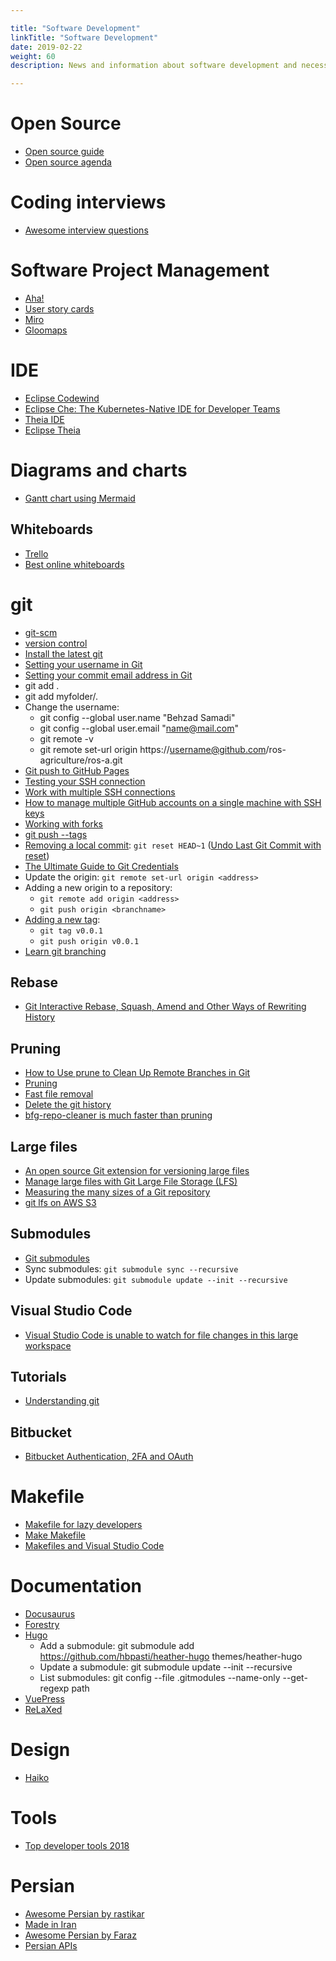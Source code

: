 ```yaml
---

title: "Software Development"  
linkTitle: "Software Development"  
date: 2019-02-22  
weight: 60  
description: News and information about software development and necessary tools

---
```


# Open Source

* [Open source guide](https://opensource.guide/)
* [Open source agenda](https://www.opensourceagenda.com/)

# Coding interviews

* [Awesome interview questions](https://github.com/DopplerHQ/awesome-interview-questions)

# Software Project Management

*   [Aha!](https://www.aha.io/)
*   [User story cards](https://www.agilebusiness.org/page/ProjectFramework_15_RequirementsandUserStories)
*   [Miro](https://miro.com/)
*   [Gloomaps](https://www.gloomaps.com/)

# IDE
* [Eclipse Codewind](https://www.eclipse.org/codewind/)
* [Eclipse Che: The Kubernetes-Native IDE for Developer Teams](http://www.eclipse.org/che/)
* [Theia IDE](https://theia-ide.org/)
* [Eclipse Theia](https://github.com/eclipse-theia/theia)

# Diagrams and charts

*   [Gantt chart using Mermaid](https://mermaid-js.github.io/mermaid/#/)

## Whiteboards

*   [Trello](https://trello.com)
*   [Best online whiteboards](https://zapier.com/blog/best-online-whiteboard/)

# git

* [git-scm](https://git-scm.com/book/en/v2)
* [version control](https://web.mit.edu/6.031/www/sp20/classes/05-version-control/)
*   [Install the latest git](https://itsfoss.com/install-git-ubuntu/)
*   [Setting your username in Git](https://help.github.com/articles/setting-your-username-in-git/)
*   [Setting your commit email address in Git](https://help.github.com/articles/setting-your-commit-email-address-in-git/)
*   git add .
*   git add myfolder/.
*   Change the username:
    *   git config --global user.name "Behzad Samadi"
    *   git config --global user.email "name@mail.com"
    *   git remote -v
    *   git remote set-url origin https://username@github.com/ros-agriculture/ros-a.git
*   [Git push to GitHub Pages](https://devhints.io/travis-gh-pages)
*   [Testing your SSH connection](https://help.github.com/en/github/authenticating-to-github/testing-your-ssh-connection)
*   [Work with multiple SSH connections](https://code.tutsplus.com/tutorials/quick-tip-how-to-work-with-github-and-multiple-accounts--net-22574)
*   [How to manage multiple GitHub accounts on a single machine with SSH keys](https://www.freecodecamp.org/news/manage-multiple-github-accounts-the-ssh-way-2dadc30ccaca/)
*   [Working with forks](https://docs.github.com/en/free-pro-team@latest/github/collaborating-with-issues-and-pull-requests/working-with-forks)
*   [git push --tags](https://git-scm.com/book/en/v2/Git-Basics-Tagging#:~:text=Sharing%20Tags&text=You%20will%20have%20to%20explicitly,git%20push%20origin%20.&text=If%20you%20have%20a%20lot,to%20the%20git%20push%20command.)
* [Removing a local commit](https://stackoverflow.com/questions/4850717/how-to-cancel-a-local-git-commit): `git reset HEAD~1` ([Undo Last Git Commit with reset](https://devconnected.com/how-to-undo-last-git-commit/))
* [The Ultimate Guide to Git Credentials](https://coolaj86.com/articles/vanilla-devops-git-credentials-ultimate-guide/)
* Update the origin: `git remote set-url origin <address>`
* Adding a new origin to a repository:
   * `git remote add origin <address>`
   * `git push origin <branchname>`
* [Adding a new tag](https://devconnected.com/how-to-create-git-tags/):
   * `git tag v0.0.1`
   * `git push origin v0.0.1`
* [Learn git branching](https://learngitbranching.js.org/)

## Rebase
* [Git Interactive Rebase, Squash, Amend and Other Ways of Rewriting History](https://thoughtbot.com/blog/git-interactive-rebase-squash-amend-rewriting-history)

## Pruning
* [How to Use prune to Clean Up Remote Branches in Git](https://www.git-tower.com/learn/git/faq/cleanup-remote-branches-with-git-prune/)
* [Pruning](https://git-scm.com/docs/git-fetch)
* [Fast file removal](https://stackoverflow.com/questions/2100907/how-to-remove-delete-a-large-file-from-commit-history-in-git-repository)
* [Delete the git history](https://www.willandskill.se/en/deleting-your-git-commit-history-without-removing-repo-on-github-bitbucket/)
* [bfg-repo-cleaner is much faster than pruning](https://rtyley.github.io/bfg-repo-cleaner/#usage)

## Large files
* [An open source Git extension for versioning large files](https://git-lfs.github.com/)
* [Manage large files with Git Large File Storage (LFS)](https://support.atlassian.com/bitbucket-cloud/docs/manage-large-files-with-git-large-file-storage-lfs/)
* [Measuring the many sizes of a Git repository](https://github.blog/2018-03-05-measuring-the-many-sizes-of-a-git-repository/)
* [git lfs on AWS S3](https://blog.dermah.com/2020/05/26/how-to-be-stingy-git-lfs-on-your-own-s3-bucket/)

## Submodules

*   [Git submodules](https://git-scm.com/book/en/v2/Git-Tools-Submodules)
*   Sync submodules: `git submodule sync --recursive`
*   Update submodules: `git submodule update --init --recursive`

## Visual Studio Code

* [Visual Studio Code is unable to watch for file changes in this large workspace](https://code.visualstudio.com/docs/setup/linux#_visual-studio-code-is-unable-to-watch-for-file-changes-in-this-large-workspace-error-enospc)

## Tutorials

*   [Understanding git](https://hackernoon.com/understanding-git-fcffd87c15a3)

## Bitbucket

*   [Bitbucket Authentication, 2FA and OAuth](https://github.com/microsoft/Git-Credential-Manager-for-Windows/blob/master/Docs/Bitbucket.md)

# Makefile

*   [Makefile for lazy developers](https://localheinz.com/blog/2018/01/24/makefile-for-lazy-developers/)
*   [Make Makefile](https://wilsonmar.github.io/make-makefile/)
*   [Makefiles and Visual Studio Code](https://stackoverflow.com/questions/34937092/why-does-visual-studio-code-insert-spaces-when-editing-a-makefile-and-editor-in/56060185)

# Documentation

*   [Docusaurus](https://docusaurus.io/en/)
*   [Forestry](https://forestry.io/)
*   [Hugo](https://gohugo.io/)
    *   Add a submodule: git submodule add https://github.com/hbpasti/heather-hugo themes/heather-hugo
    *   Update a submodule: git submodule update --init --recursive
    *   List submodules: git config --file .gitmodules --name-only --get-regexp path
*   [VuePress](https://vuepress.vuejs.org/)
*   [ReLaXed](https://github.com/RelaxedJS/ReLaXed)

# Design

*   [Haiko](https://www.haiku.ai/)

# Tools

*   [Top developer tools 2018](https://stackshare.io/posts/top-developer-tools-2018)

# Persian

*   [Awesome Persian by rastikar](https://github.com/rastikerdar/awesome-persian)
*   [Made in Iran](https://github.com/mohebifar/made-in-iran)
*   [Awesome Persian by Faraz](https://github.com/fffaraz/awesome-persian)
*   [Persian APIs](https://github.com/sepandhaghighi/APIs-made-in-Iran)
